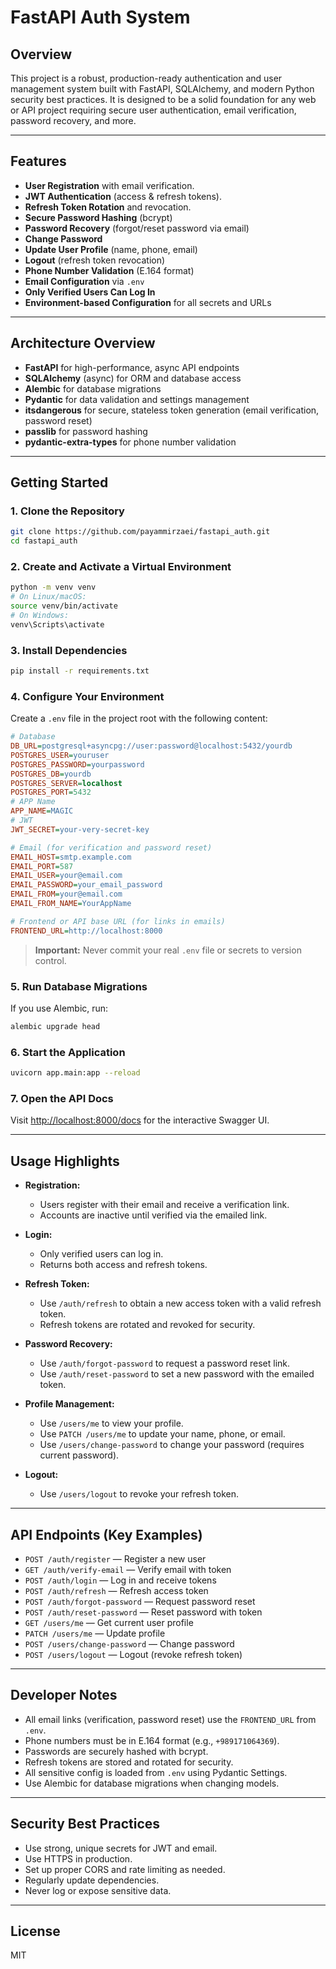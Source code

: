 # FastAPI Auth System

## Overview

This project is a robust, production-ready authentication and user management system built with FastAPI, SQLAlchemy, and modern Python security best practices. It is designed to be a solid foundation for any web or API project requiring secure user authentication, email verification, password recovery, and more.

---

## Features

- **User Registration** with email verification.
- **JWT Authentication** (access & refresh tokens).
- **Refresh Token Rotation** and revocation.
- **Secure Password Hashing** (bcrypt)
- **Password Recovery** (forgot/reset password via email)
- **Change Password**
- **Update User Profile** (name, phone, email)
- **Logout** (refresh token revocation)
- **Phone Number Validation** (E.164 format)
- **Email Configuration** via `.env`
- **Only Verified Users Can Log In**
- **Environment-based Configuration** for all secrets and URLs

---

## Architecture Overview

- **FastAPI** for high-performance, async API endpoints
- **SQLAlchemy** (async) for ORM and database access
- **Alembic** for database migrations
- **Pydantic** for data validation and settings management
- **itsdangerous** for secure, stateless token generation (email verification, password reset)
- **passlib** for password hashing
- **pydantic-extra-types** for phone number validation

---

## Getting Started

### 1. Clone the Repository

```sh
git clone https://github.com/payammirzaei/fastapi_auth.git
cd fastapi_auth
```

### 2. Create and Activate a Virtual Environment

```sh
python -m venv venv
# On Linux/macOS:
source venv/bin/activate
# On Windows:
venv\Scripts\activate
```

### 3. Install Dependencies

```sh
pip install -r requirements.txt
```

### 4. Configure Your Environment

Create a `.env` file in the project root with the following content:

```ini
# Database
DB_URL=postgresql+asyncpg://user:password@localhost:5432/yourdb
POSTGRES_USER=youruser
POSTGRES_PASSWORD=yourpassword
POSTGRES_DB=yourdb
POSTGRES_SERVER=localhost
POSTGRES_PORT=5432
# APP Name
APP_NAME=MAGIC
# JWT
JWT_SECRET=your-very-secret-key

# Email (for verification and password reset)
EMAIL_HOST=smtp.example.com
EMAIL_PORT=587
EMAIL_USER=your@email.com
EMAIL_PASSWORD=your_email_password
EMAIL_FROM=your@email.com
EMAIL_FROM_NAME=YourAppName

# Frontend or API base URL (for links in emails)
FRONTEND_URL=http://localhost:8000
```

> **Important:** Never commit your real `.env` file or secrets to version control.

### 5. Run Database Migrations

If you use Alembic, run:

```sh
alembic upgrade head
```

### 6. Start the Application

```sh
uvicorn app.main:app --reload
```

### 7. Open the API Docs

Visit [http://localhost:8000/docs](http://localhost:8000/docs) for the interactive Swagger UI.

---

## Usage Highlights

- **Registration:**

  - Users register with their email and receive a verification link.
  - Accounts are inactive until verified via the emailed link.

- **Login:**

  - Only verified users can log in.
  - Returns both access and refresh tokens.

- **Refresh Token:**

  - Use `/auth/refresh` to obtain a new access token with a valid refresh token.
  - Refresh tokens are rotated and revoked for security.

- **Password Recovery:**

  - Use `/auth/forgot-password` to request a password reset link.
  - Use `/auth/reset-password` to set a new password with the emailed token.

- **Profile Management:**

  - Use `/users/me` to view your profile.
  - Use `PATCH /users/me` to update your name, phone, or email.
  - Use `/users/change-password` to change your password (requires current password).

- **Logout:**
  - Use `/users/logout` to revoke your refresh token.

---

## API Endpoints (Key Examples)

- `POST /auth/register` — Register a new user
- `GET /auth/verify-email` — Verify email with token
- `POST /auth/login` — Log in and receive tokens
- `POST /auth/refresh` — Refresh access token
- `POST /auth/forgot-password` — Request password reset
- `POST /auth/reset-password` — Reset password with token
- `GET /users/me` — Get current user profile
- `PATCH /users/me` — Update profile
- `POST /users/change-password` — Change password
- `POST /users/logout` — Logout (revoke refresh token)

---

## Developer Notes

- All email links (verification, password reset) use the `FRONTEND_URL` from `.env`.
- Phone numbers must be in E.164 format (e.g., `+989171064369`).
- Passwords are securely hashed with bcrypt.
- Refresh tokens are stored and rotated for security.
- All sensitive config is loaded from `.env` using Pydantic Settings.
- Use Alembic for database migrations when changing models.

---

## Security Best Practices

- Use strong, unique secrets for JWT and email.
- Use HTTPS in production.
- Set up proper CORS and rate limiting as needed.
- Regularly update dependencies.
- Never log or expose sensitive data.

---

## License

MIT

